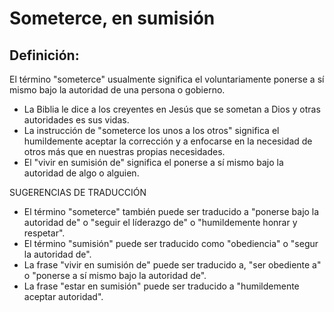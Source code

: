 # Someterce, en sumisión

## Definición: 

El término "someterce" usualmente significa el voluntariamente ponerse a sí mismo bajo la autoridad de una persona o gobierno.

* La Biblia le dice a los creyentes en Jesús que se sometan a Dios y otras autoridades es sus vidas.
* La instrucción de "someterce los unos a los otros" significa el humildemente aceptar la corrección y a enfocarse en la necesidad de otros más que en nuestras propias necesidades.
* El "vivir en sumisión de" significa el ponerse a sí mismo bajo la autoridad de algo o alguien.

SUGERENCIAS DE TRADUCCIÓN

* El término "someterce" también puede ser traducido a "ponerse bajo la autoridad de" o "seguir el líderazgo de" o "humildemente honrar y respetar".
* El término "sumisión" puede ser traducido como "obediencia" o "segur la autoridad de".
* La frase "vivir en sumisión de" puede ser traducido a, "ser obediente a" o "ponerse a sí mismo bajo la autoridad de".
* La frase "estar en sumisión" puede ser traducido a "humildemente aceptar autoridad".

